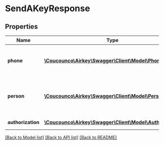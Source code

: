 # SendAKeyResponse

## Properties
Name | Type | Description | Notes
------------ | ------------- | ------------- | -------------
**phone** | [**\Coucounco\Airkey\Swagger\Client\Model\Phone**](Phone.md) | Phone (either looked up by the requested one or the created one) | [optional] 
**person** | [**\Coucounco\Airkey\Swagger\Client\Model\Person**](Person.md) | Same as in request, supplemented with default data / existing data and id | [optional] 
**authorization** | [**\Coucounco\Airkey\Swagger\Client\Model\Authorization**](Authorization.md) | Created/existing authorization | [optional] 

[[Back to Model list]](../README.md#documentation-for-models) [[Back to API list]](../README.md#documentation-for-api-endpoints) [[Back to README]](../README.md)


